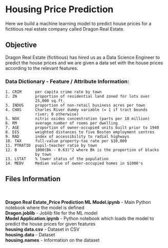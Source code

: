 # Housing Price Prediction
Here we build a machine learning model to predict house prices for a fictitious real estate company called Dragon Real Estate.

## Objective
Dragon Real Estate (fictitious) has hired us as a Data Science Engineer to predict the house prices and we are given a data set with the house prices according to the relevant features.

### Data Dictionary - Feature / Attribute Information:

    1. CRIM      per capita crime rate by town
    2. ZN        proportion of residential land zoned for lots over 
                 25,000 sq.ft.
    3. INDUS     proportion of non-retail business acres per town
    4. CHAS      Charles River dummy variable (= 1 if tract bounds 
                 river; 0 otherwise)
    5. NOX       nitric oxides concentration (parts per 10 million)
    6. RM        average number of rooms per dwelling
    7. AGE       proportion of owner-occupied units built prior to 1940
    8. DIS       weighted distances to five Boston employment centres
    9. RAD       index of accessibility to radial highways
    10. TAX      full-value property-tax rate per $10,000
    11. PTRATIO  pupil-teacher ratio by town
    12. B        1000(Bk - 0.63)^2 where Bk is the proportion of blacks 
                 by town
    13. LSTAT    % lower status of the population
    14. MEDV     Median value of owner-occupied homes in $1000's

## Files Information
<br></br>
**Dragon Real Estate_Price Prediction ML Model.ipynb** - Main Python notebook where the model is defined<br>
**Dragon.joblib** - Joblib file for the ML model<br>
**Model Application.ipynb** - Python notebook which loads the model to predict the house prices for given features<br>
**housing data.csv** - Dataset in CSV<br>
**housing.data** - Dataset<br>
**housing.names** - Information on the dataset
